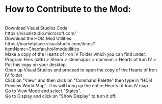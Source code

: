 <h1> How to Contribute to the Mod: </h1> <br>
Download Visual Studios Code: <br>
  https://visualstudio.microsoft.com/ <br>
Download the HOI4 Mod Utilities: <br>
  https://marketplace.visualstudio.com/items?itemName=Chaofan.hoi4modutilities <br>
Make a copy of the Hearts of Iron IV Folder which you can find under:  <br>
  Program Files (x86) > Steam > steamapps > common > Hearts of Iron IV >  <br>
Put this copy on your desktop.  <br>
Open up Visual Studios and proceed to open the copy of the Hearts of Iron IV folder <br>
Click on "View" and then click on "Command Palette" then type in "HOI4 Preview World Map". This will bring up the entire Hearts of Iron IV map <br>
Go to View Mode and select "States".  <br>
Go to Display and click on "Show Display" to turn it off.  <br>
